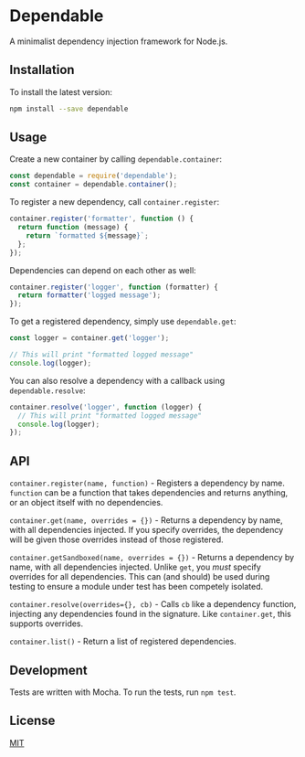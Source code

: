 # Dependable

A minimalist dependency injection framework for Node.js.

## Installation
To install the latest version:

```bash
npm install --save dependable
```

## Usage

Create a new container by calling `dependable.container`:

```JavaScript
const dependable = require('dependable');
const container = dependable.container();
```

To register a new dependency, call `container.register`:

```JavaScript
container.register('formatter', function () {
  return function (message) {
    return `formatted ${message}`;
  };
});
```

Dependencies can depend on each other as well:

```JavaScript
container.register('logger', function (formatter) {
  return formatter('logged message');
});
```

To get a registered dependency, simply use `dependable.get`:

```JavaScript
const logger = container.get('logger');

// This will print "formatted logged message"
console.log(logger);
```

You can also resolve a dependency with a callback using `dependable.resolve`:

```JavaScript
container.resolve('logger', function (logger) {
  // This will print "formatted logged message"
  console.log(logger);
});
```

## API

`container.register(name, function)` - Registers a dependency by name. `function` can be a function that takes dependencies and returns anything, or an object itself with no dependencies.

`container.get(name, overrides = {})` - Returns a dependency by name, with all dependencies injected. If you specify overrides, the dependency will be given those overrides instead of those registered.

`container.getSandboxed(name, overrides = {})` - Returns a dependency by name, with all dependencies injected. Unlike `get`, you _must_ specify overrides for all dependencies. This can (and should) be used during testing to ensure a module under test has been competely isolated.

`container.resolve(overrides={}, cb)` - Calls `cb` like a dependency function, injecting any dependencies found in the signature. Like `container.get`, this supports overrides.

`container.list()` - Return a list of registered dependencies.

## Development

Tests are written with Mocha. To run the tests, run `npm test`.

## License

[MIT][license]

[license]: https://github.com/Schoonology/dependable/blob/master/LICENSE
